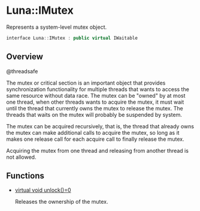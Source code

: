 # Luna::IMutex
Represents a system-level mutex object. 

```c++
interface Luna::IMutex : public virtual IWaitable
```

## Overview
@threadsafe

The mutex or critical section is an important object that provides synchronization functionality for multiple threads that wants to access the same resource without data race. The mutex can be "owned" by at most one thread, when other threads wants to acquire the mutex, it must wait until the thread that currently owns the mutex to release the mutex. The threads that waits on the mutex will probably be suspended by system.

The mutex can be acquired recursively, that is, the thread that already owns the mutex can make additional calls to acquire the mutex, so long as it makes one release call for each acquire call to finally release the mutex.

Acquiring the mutex from one thread and releasing from another thread is not allowed. 

## Functions
* [virtual void unlock()=0](struct_luna_1_1_i_mutex_1a31262d17e02fcf1524984b10d72dee3e.md)

    Releases the ownership of the mutex. 

